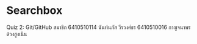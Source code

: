 # Searchbox
Quiz 2: Git/GitHub
สมาชิก
6410510114 นันท์นภัส วีรวงศ์ธร
6410510016 กาญจนาพร ด้วงสูงเนิน
